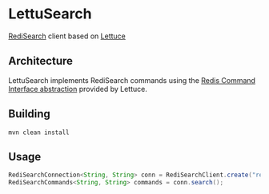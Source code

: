 # LettuSearch
[RediSearch](https://oss.redislabs.com/redisearch) client based on [Lettuce](https://lettuce.io)

## Architecture
LettuSearch implements RediSearch commands using the [Redis Command Interface abstraction](https://lettuce.io/core/5.0.1.RELEASE/reference/#redis-command-interfaces) provided by Lettuce.

## Building
```
mvn clean install
```

## Usage
```java
RediSearchConnection<String, String> conn = RediSearchClient.create("redis://localhost").connect();
RediSearchCommands<String, String> commands = conn.search();
```
